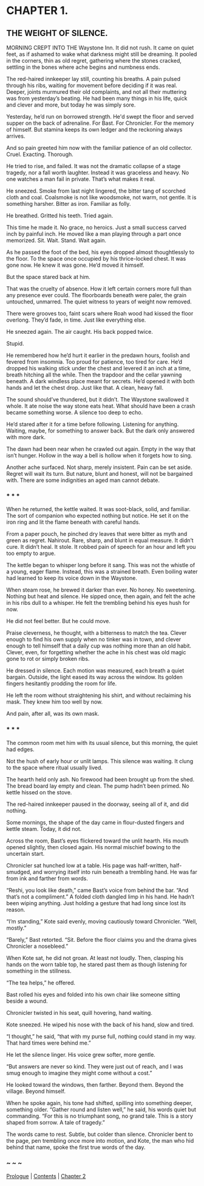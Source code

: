# CHAPTER 1.

## THE WEIGHT OF SILENCE.


MORNING CREPT INTO THE Waystone Inn. It did not rush. It came on quiet feet, as if ashamed to wake what darkness might still be dreaming. It pooled in the corners, thin as old regret, gathering where the stones cracked, settling in the bones where ache begins and numbness ends.

The red-haired innkeeper lay still, counting his breaths. A pain pulsed through his ribs, waiting for movement before deciding if it was real. Deeper, joints murmured their old complaints, and not all their muttering was from yesterday’s beating. He had been many things in his life, quick and clever and more, but today he was simply sore.

Yesterday, he’d run on borrowed strength. He'd swept the floor and served supper on the back of adrenaline. For Bast. For Chronicler. For the memory of himself. But stamina keeps its own ledger and the reckoning always arrives.

And so pain greeted him now with the familiar patience of an old collector. Cruel. Exacting. Thorough. 

He tried to rise, and failed. It was not the dramatic collapse of a stage tragedy, nor a fall worth laughter. Instead it was graceless and heavy. No one watches a man fail in private. That’s what makes it real.

He sneezed. Smoke from last night lingered, the bitter tang of scorched cloth and coal. Coalsmoke is not like woodsmoke, not warm, not gentle. It is something harsher. Bitter as iron. Familiar as folly.

He breathed. Gritted his teeth. Tried again.

This time he made it. No grace, no heroics. Just a small success carved inch by painful inch. He moved like a man playing through a part once memorized. Sit. Wait. Stand. Wait again.

As he passed the foot of the bed, his eyes dropped almost thoughtlessly to the floor. To the space once occupied by his thrice-locked chest. It was gone now. He knew it was gone. He’d moved it himself.

But the space stared back at him.

That was the cruelty of absence. How it left certain corners more full than any presence ever could. The floorboards beneath were paler, the grain untouched, unmarred. The quiet witness to years of weight now removed.

There were grooves too, faint scars where Roah wood had kissed the floor overlong. They’d fade, in time. Just like everything else.

He sneezed again. The air caught. His back popped twice.

Stupid.

He remembered how he’d hurt it earlier in the predawn hours, foolish and fevered from insomnia. Too proud for patience, too tired for care. He’d dropped his walking stick under the chest and levered it an inch at a time, breath hitching all the while. Then the trapdoor and the cellar yawning beneath. A dark windless place meant for secrets. He’d opened it with both hands and let the chest drop. Just like that. A clean, heavy fall.

The sound should’ve thundered, but it didn’t. The Waystone swallowed it whole. It ate noise the way stone eats heat. What should have been a crash became something worse. A silence too deep to echo.

He’d stared after it for a time before following. Listening for anything. Waiting, maybe, for something to answer back. But the dark only answered with more dark.

The dawn had been near when he crawled out again. Empty in the way that isn’t hunger. Hollow in the way a bell is hollow when it forgets how to sing.

Another ache surfaced. Not sharp, merely insistent. Pain can be set aside. Regret will wait its turn. But nature, blunt and honest, will not be bargained with. There are some indignities an aged man cannot debate. 

### * * *

When he returned, the kettle waited. It was soot-black, solid, and familiar. The sort of companion who expected nothing but notice. He set it on the iron ring and lit the flame beneath with careful hands.

From a paper pouch, he pinched dry leaves that were bitter as myth and green as regret. Nahirout. Rare, sharp, and blunt in equal measure. It didn’t cure. It didn’t heal. It stole. It robbed pain of speech for an hour and left you too empty to argue.

The kettle began to whisper long before it sang. This was not the whistle of a young, eager flame. Instead, this was a strained breath. Even boiling water had learned to keep its voice down in the Waystone.

When steam rose, he brewed it darker than ever. No honey. No sweetening. Nothing but heat and silence. He sipped once, then again, and felt the ache in his ribs dull to a whisper. He felt the trembling behind his eyes hush for now.

He did not feel better. But he could move.

Praise cleverness, he thought, with a bitterness to match the tea. Clever enough to find his own supply when no tinker was in town, and clever enough to tell himself that a daily cup was nothing more than an old habit. Clever, even, for forgetting whether the ache in his chest was old magic gone to rot or simply broken ribs.

He dressed in silence. Each motion was measured, each breath a quiet bargain. Outside, the light eased its way across the window. Its golden fingers hesitantly prodding the room for life.

He left the room without straightening his shirt, and without reclaiming his mask. They knew him too well by now.

And pain, after all, was its own mask.

### * * *

The common room met him with its usual silence, but this morning, the quiet had edges.

Not the hush of early hour or unlit lamps. This silence was waiting. It clung to the space where ritual usually lived.

The hearth held only ash. No firewood had been brought up from the shed. The bread board lay empty and clean. The pump hadn’t been primed. No kettle hissed on the stove.

The red-haired innkeeper paused in the doorway, seeing all of it, and did nothing.

Some mornings, the shape of the day came in flour-dusted fingers and kettle steam. Today, it did not.

Across the room, Bast’s eyes flickered toward the unlit hearth. His mouth opened slightly, then closed again. His normal mischief bowing to the uncertain start.

Chronicler sat hunched low at a table. His page was half-written, half-smudged, and worrying itself into ruin beneath a trembling hand. He was far from ink and farther from words.

“Reshi, you look like death,” came Bast’s voice from behind the bar. “And that’s not a compliment.” A folded cloth dangled limp in his hand. He hadn’t been wiping anything. Just holding a gesture that had long since lost its reason.

“I’m standing,” Kote said evenly, moving cautiously toward Chronicler. “Well, mostly.”

“Barely,” Bast retorted. “Sit. Before the floor claims you and the drama gives Chronicler a nosebleed.”

When Kote sat, he did not groan. At least not loudly. Then, clasping his hands on the worn table top, he stared past them as though listening for something in the stillness.

“The tea helps,” he offered.

Bast rolled his eyes and folded into his own chair like someone sitting beside a wound.

Chronicler twisted in his seat, quill hovering, hand waiting.

Kote sneezed. He wiped his nose with the back of his hand, slow and tired.

“I thought,” he said, “that with my purse full, nothing could stand in my way. That hard times were behind me.”

He let the silence linger. His voice grew softer, more gentle.

“But answers are never so kind. They were just out of reach, and I was smug enough to imagine they might come without a cost.”

He looked toward the windows, then farther. Beyond them. Beyond the village. Beyond himself.

When he spoke again, his tone had shifted, spilling into something deeper, something older. “Gather round and listen well,” he said, his words quiet but commanding. “For this is no triumphant song, no grand tale. This is a story shaped from sorrow. A tale of tragedy.”  

The words came to rest. Subtle, but colder than silence. Chronicler bent to the page, pen trembling once more into motion, and Kote, the man who hid behind that name, spoke the first true words of the day.  

### ~ ~ ~

[Prologue](Prologue.md) | [Contents](Contents.md) | [Chapter 2](CHAPTER_02.md)
